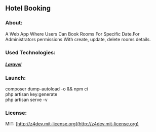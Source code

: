 ## Hotel Booking

<!--![Booking Hotel](/storage/app/public/image/__hotel1.jpg) -->

### About:
A Web App Where Users Can Book Rooms For Specific Date.For Administrators permissions With create, update, delete rooms details.
<br/>

### Used Technologies:
##### [Laravel](https://laravel.com/docs/10.x/)

### Launch:
composer dump-autoload -o && npm ci
<br/>
php artisan key:generate
<br/>
php artisan serve -v


### License:
MIT: [http://z4dev.mit-license.org](http://z4dev.mit-license.org)
